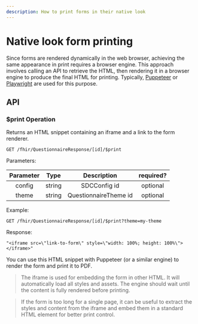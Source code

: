 ```yaml
---
description: How to print forms in their native look
---
```


# Native look form printing

Since forms are rendered dynamically in the web browser, achieving the same appearance in print requires a browser engine. This approach involves calling an API to retrieve the HTML, then rendering it in a browser engine to produce the final HTML for printing. Typically, [Puppeteer](https://pptr.dev/) or [Playwright](https://playwright.dev/) are used for this purpose.

## API

### $print Operation

Returns an HTML snippet containing an iframe and a link to the form renderer.

```
GET /fhir/QuestionnaireResponse/[id]/$print
```

Parameters:

| Parameter | Type   | Description           | required? |
|:---------:|:------:|:---------------------:|:---------:|
| config    | string | SDCConfig id          | optional  |
| theme     | string | QuestionnaireTheme id | optional  |

Example:

```
GET /fhir/QuestionnaireResponse/[id]/$print?theme=my-theme
```

Response:
```
"<iframe src=\"link-to-form\" style=\"width: 100%; height: 100%\"></iframe>"
```


You can use this HTML snippet with Puppeteer (or a similar engine) to render the form and print it to PDF.

> The iframe is used for embedding the form in other HTML.
> It will automatically load all styles and assets. The engine should wait until the content is fully rendered before printing.

> If the form is too long for a single page, it can be useful to extract the styles and content from the iframe and embed them in a standard HTML element for better print control.
